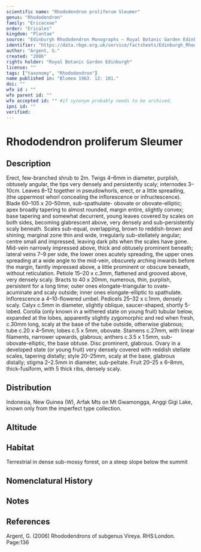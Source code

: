 ```yaml
---
scientific name: "Rhododendron proliferum Sleumer"
genus: "Rhododendron"
family: "Ericaceae"
order: "Ericales"
kingdom: "Plantae"
source: "Edinburgh Rhododendron Monographs – Royal Botanic Garden Edinburgh"
identifier: "https://data.rbge.org.uk/service/factsheets/Edinburgh_Rhododendron_Monographs.xhtml"
author: "Argent, G."
created: "2006"
rights holder: "Royal Botanic Garden Edinburgh"
license: ""
tags: ["taxonomy", "Rhododendron"]
name published in: "Blumea 1963. 12: 101."
doi: ""
wfo id : ""
wfo parent id: ""
wfo accepted id: "" #if synonym probably needs to be archived.                      
ipni id: ""
verified:
---
```


                       

# Rhododendron proliferum Sleumer

## Description
Erect, few-branched shrub to 2m. Twigs 4–6mm in diameter, purplish, obtusely angular, the tips very densely and persistently scaly; internodes 3–10cm. Leaves 8–12 together in pseudowhorls, erect, or a little spreading, (the uppermost whorl concealing the inflorescence or infructescence). Blade 60–105 x 20–50mm, sub-spathulate- obovate or obovate-elliptic; apex broadly tapering to almost rounded, margin entire, slightly convex; base tapering and somewhat decurrent, young leaves covered by scales on both sides, becoming glabrescent above, very densely and sub-persistently scaly beneath. Scales sub-equal, overlapping, brown to reddish-brown and shining; marginal zone thin and wide, irregularly sub-stellately angular; centre small and impressed, leaving dark pits when the scales have gone. Mid-vein narrowly impressed above, thick and obtusely prominent beneath; lateral veins 7–9 per side, the lower ones acutely spreading, the upper ones spreading at a wide angle to the mid-vein, obscurely arching inwards before the margin, faintly impressed above, a little prominent or obscure beneath, without reticulation. Petiole 15–20 x c.3mm, flattened and grooved above, very densely scaly. Bracts to 40 x 20mm, numerous, thin, purplish, persistent for a long time; outer ones elongate-triangular to ovate-acuminate and scaly outside; inner ones elongate-elliptic to spathulate. Inflorescence a 4–10-flowered umbel. Pedicels 25–32 x c.1mm, densely scaly. Calyx c.5mm in diameter, slightly oblique, saucer-shaped, shortly 5-lobed. Corolla (only known in a withered state on young fruit) tubular below, expanded at the lobes, apparently slightly zygomorphic and red when fresh, c.30mm long, scaly at the base of the tube outside, otherwise glabrous; tube c.20 x 4–5mm; lobes c.5 x 5mm, obovate. Stamens c.27mm, with linear filaments, narrower upwards, glabrous; anthers c.3.5 x 1.5mm, sub-obovate-elliptic, the base obtuse. Disc prominent, glabrous. Ovary in a developed state (or young fruit) very densely covered with reddish stellate scales, tapering distally; style 20–25mm, scaly at the base, glabrous distally; stigma 2–2.5mm in diam­eter, sub-peltate. Fruit 20–25 x 6–8mm, thick-fusiform, with 5 thick ribs, densely scaly.

## Distribution
Indonesia, New Guinea (W), Arfak Mts on Mt Gwamongga, Anggi Gigi Lake, known only from the imperfect type collection.

## Altitude


## Habitat
Terrestrial in dense sub-mossy forest, on a steep slope below the summit

## Nomenclatural History

                       
## Notes


## References

Argent, G. (2006) Rhododendrons of subgenus Vireya. RHS:London. Page:136
